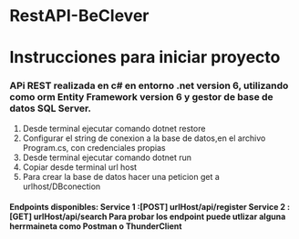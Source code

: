 # RestAPI-BeClever
<h1>Instrucciones para iniciar proyecto </h1>
<h3>APi REST realizada en c# en entorno .net version 6, utilizando como orm Entity Framework version 6 y gestor de base de datos SQL Server.</h3>
<ol>
<li>Desde terminal ejecutar comando dotnet restore</li>
<li>Configurar el string de conexion a la base de datos,en el archivo Program.cs, con credenciales propias </li>
<li>Desde terminal ejecutar comando dotnet run</li>
<li>Copiar desde terminal url host</li>
<li>Para crear la base de datos hacer una peticion get a urlhost/DBconection</li>
</ol>
<h4>
Endpoints disponibles:
Service 1 :[POST] urlHost/api/register
Service 2 :[GET] urlHost/api/search
Para probar los endpoint puede utlizar alguna herrmaineta como Postman o ThunderClient
</h4>

